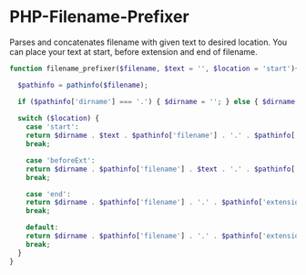 # PHP-Filename-Prefixer
Parses and concatenates filename with given text to desired location. You can place your text at start, before extension and end of filename.

```php
function filename_prefixer($filename, $text = '', $location = 'start'){

  $pathinfo = pathinfo($filename);

  if ($pathinfo['dirname'] === '.') { $dirname = ''; } else { $dirname = $pathinfo['dirname'] . DIRECTORY_SEPARATOR; }
  
  switch ($location) {
    case 'start':
    return $dirname . $text . $pathinfo['filename'] . '.' . $pathinfo['extension'];
    break;

    case 'beforeExt':
    return $dirname . $pathinfo['filename'] . $text . '.' . $pathinfo['extension'];
    break;

    case 'end':
    return $dirname . $pathinfo['filename'] . '.' . $pathinfo['extension'] . $text;
    break;

    default:
    return $dirname . $pathinfo['filename'] . '.' . $pathinfo['extension'];
    break;
  }
}
```
